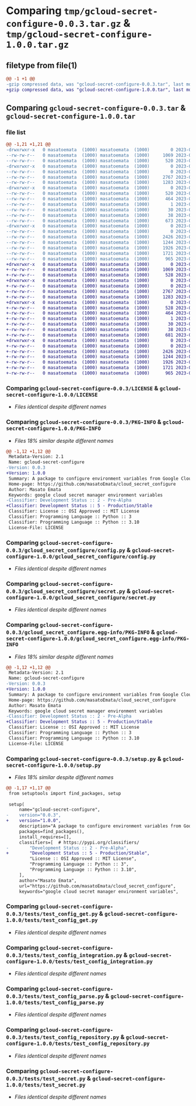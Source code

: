 # Comparing `tmp/gcloud-secret-configure-0.0.3.tar.gz` & `tmp/gcloud-secret-configure-1.0.0.tar.gz`

## filetype from file(1)

```diff
@@ -1 +1 @@
-gzip compressed data, was "gcloud-secret-configure-0.0.3.tar", last modified: Sun Jun 25 17:47:02 2023, max compression
+gzip compressed data, was "gcloud-secret-configure-1.0.0.tar", last modified: Sun Jun 25 17:55:23 2023, max compression
```

## Comparing `gcloud-secret-configure-0.0.3.tar` & `gcloud-secret-configure-1.0.0.tar`

### file list

```diff
@@ -1,21 +1,21 @@
-drwxrwxr-x   0 masatoemata  (1000) masatoemata  (1000)        0 2023-06-25 17:47:02.553890 gcloud-secret-configure-0.0.3/
--rw-rw-r--   0 masatoemata  (1000) masatoemata  (1000)     1069 2023-06-25 15:20:19.000000 gcloud-secret-configure-0.0.3/LICENSE
--rw-rw-r--   0 masatoemata  (1000) masatoemata  (1000)      520 2023-06-25 17:47:02.553890 gcloud-secret-configure-0.0.3/PKG-INFO
-drwxrwxr-x   0 masatoemata  (1000) masatoemata  (1000)        0 2023-06-25 17:47:02.545891 gcloud-secret-configure-0.0.3/gcloud_secret_configure/
--rw-rw-r--   0 masatoemata  (1000) masatoemata  (1000)        0 2023-06-25 13:43:23.000000 gcloud-secret-configure-0.0.3/gcloud_secret_configure/__init__.py
--rw-rw-r--   0 masatoemata  (1000) masatoemata  (1000)     2767 2023-06-25 17:18:11.000000 gcloud-secret-configure-0.0.3/gcloud_secret_configure/config.py
--rw-rw-r--   0 masatoemata  (1000) masatoemata  (1000)     1283 2023-06-25 17:43:04.000000 gcloud-secret-configure-0.0.3/gcloud_secret_configure/secret.py
-drwxrwxr-x   0 masatoemata  (1000) masatoemata  (1000)        0 2023-06-25 17:47:02.549890 gcloud-secret-configure-0.0.3/gcloud_secret_configure.egg-info/
--rw-rw-r--   0 masatoemata  (1000) masatoemata  (1000)      520 2023-06-25 17:47:02.000000 gcloud-secret-configure-0.0.3/gcloud_secret_configure.egg-info/PKG-INFO
--rw-rw-r--   0 masatoemata  (1000) masatoemata  (1000)      464 2023-06-25 17:47:02.000000 gcloud-secret-configure-0.0.3/gcloud_secret_configure.egg-info/SOURCES.txt
--rw-rw-r--   0 masatoemata  (1000) masatoemata  (1000)        1 2023-06-25 17:47:02.000000 gcloud-secret-configure-0.0.3/gcloud_secret_configure.egg-info/dependency_links.txt
--rw-rw-r--   0 masatoemata  (1000) masatoemata  (1000)       30 2023-06-25 17:47:02.000000 gcloud-secret-configure-0.0.3/gcloud_secret_configure.egg-info/top_level.txt
--rw-rw-r--   0 masatoemata  (1000) masatoemata  (1000)       38 2023-06-25 17:47:02.553890 gcloud-secret-configure-0.0.3/setup.cfg
--rw-rw-r--   0 masatoemata  (1000) masatoemata  (1000)      673 2023-06-25 17:46:49.000000 gcloud-secret-configure-0.0.3/setup.py
-drwxrwxr-x   0 masatoemata  (1000) masatoemata  (1000)        0 2023-06-25 17:47:02.553890 gcloud-secret-configure-0.0.3/tests/
--rw-rw-r--   0 masatoemata  (1000) masatoemata  (1000)        0 2023-06-25 14:59:34.000000 gcloud-secret-configure-0.0.3/tests/__init__.py
--rw-rw-r--   0 masatoemata  (1000) masatoemata  (1000)     2426 2023-06-25 17:24:09.000000 gcloud-secret-configure-0.0.3/tests/test_config_get.py
--rw-rw-r--   0 masatoemata  (1000) masatoemata  (1000)     1244 2023-06-25 16:07:25.000000 gcloud-secret-configure-0.0.3/tests/test_config_integration.py
--rw-rw-r--   0 masatoemata  (1000) masatoemata  (1000)     1926 2023-06-25 14:54:53.000000 gcloud-secret-configure-0.0.3/tests/test_config_parse.py
--rw-rw-r--   0 masatoemata  (1000) masatoemata  (1000)     1721 2023-06-25 14:58:19.000000 gcloud-secret-configure-0.0.3/tests/test_config_repository.py
--rw-rw-r--   0 masatoemata  (1000) masatoemata  (1000)      965 2023-06-25 17:44:08.000000 gcloud-secret-configure-0.0.3/tests/test_secret.py
+drwxrwxr-x   0 masatoemata  (1000) masatoemata  (1000)        0 2023-06-25 17:55:23.647031 gcloud-secret-configure-1.0.0/
+-rw-rw-r--   0 masatoemata  (1000) masatoemata  (1000)     1069 2023-06-25 15:20:19.000000 gcloud-secret-configure-1.0.0/LICENSE
+-rw-rw-r--   0 masatoemata  (1000) masatoemata  (1000)      528 2023-06-25 17:55:23.647031 gcloud-secret-configure-1.0.0/PKG-INFO
+drwxrwxr-x   0 masatoemata  (1000) masatoemata  (1000)        0 2023-06-25 17:55:23.643031 gcloud-secret-configure-1.0.0/gcloud_secret_configure/
+-rw-rw-r--   0 masatoemata  (1000) masatoemata  (1000)        0 2023-06-25 13:43:23.000000 gcloud-secret-configure-1.0.0/gcloud_secret_configure/__init__.py
+-rw-rw-r--   0 masatoemata  (1000) masatoemata  (1000)     2767 2023-06-25 17:18:11.000000 gcloud-secret-configure-1.0.0/gcloud_secret_configure/config.py
+-rw-rw-r--   0 masatoemata  (1000) masatoemata  (1000)     1283 2023-06-25 17:43:04.000000 gcloud-secret-configure-1.0.0/gcloud_secret_configure/secret.py
+drwxrwxr-x   0 masatoemata  (1000) masatoemata  (1000)        0 2023-06-25 17:55:23.647031 gcloud-secret-configure-1.0.0/gcloud_secret_configure.egg-info/
+-rw-rw-r--   0 masatoemata  (1000) masatoemata  (1000)      528 2023-06-25 17:55:23.000000 gcloud-secret-configure-1.0.0/gcloud_secret_configure.egg-info/PKG-INFO
+-rw-rw-r--   0 masatoemata  (1000) masatoemata  (1000)      464 2023-06-25 17:55:23.000000 gcloud-secret-configure-1.0.0/gcloud_secret_configure.egg-info/SOURCES.txt
+-rw-rw-r--   0 masatoemata  (1000) masatoemata  (1000)        1 2023-06-25 17:55:23.000000 gcloud-secret-configure-1.0.0/gcloud_secret_configure.egg-info/dependency_links.txt
+-rw-rw-r--   0 masatoemata  (1000) masatoemata  (1000)       30 2023-06-25 17:55:23.000000 gcloud-secret-configure-1.0.0/gcloud_secret_configure.egg-info/top_level.txt
+-rw-rw-r--   0 masatoemata  (1000) masatoemata  (1000)       38 2023-06-25 17:55:23.647031 gcloud-secret-configure-1.0.0/setup.cfg
+-rw-rw-r--   0 masatoemata  (1000) masatoemata  (1000)      681 2023-06-25 17:55:18.000000 gcloud-secret-configure-1.0.0/setup.py
+drwxrwxr-x   0 masatoemata  (1000) masatoemata  (1000)        0 2023-06-25 17:55:23.647031 gcloud-secret-configure-1.0.0/tests/
+-rw-rw-r--   0 masatoemata  (1000) masatoemata  (1000)        0 2023-06-25 14:59:34.000000 gcloud-secret-configure-1.0.0/tests/__init__.py
+-rw-rw-r--   0 masatoemata  (1000) masatoemata  (1000)     2426 2023-06-25 17:24:09.000000 gcloud-secret-configure-1.0.0/tests/test_config_get.py
+-rw-rw-r--   0 masatoemata  (1000) masatoemata  (1000)     1244 2023-06-25 16:07:25.000000 gcloud-secret-configure-1.0.0/tests/test_config_integration.py
+-rw-rw-r--   0 masatoemata  (1000) masatoemata  (1000)     1926 2023-06-25 14:54:53.000000 gcloud-secret-configure-1.0.0/tests/test_config_parse.py
+-rw-rw-r--   0 masatoemata  (1000) masatoemata  (1000)     1721 2023-06-25 14:58:19.000000 gcloud-secret-configure-1.0.0/tests/test_config_repository.py
+-rw-rw-r--   0 masatoemata  (1000) masatoemata  (1000)      965 2023-06-25 17:44:08.000000 gcloud-secret-configure-1.0.0/tests/test_secret.py
```

### Comparing `gcloud-secret-configure-0.0.3/LICENSE` & `gcloud-secret-configure-1.0.0/LICENSE`

 * *Files identical despite different names*

### Comparing `gcloud-secret-configure-0.0.3/PKG-INFO` & `gcloud-secret-configure-1.0.0/PKG-INFO`

 * *Files 18% similar despite different names*

```diff
@@ -1,12 +1,12 @@
 Metadata-Version: 2.1
 Name: gcloud-secret-configure
-Version: 0.0.3
+Version: 1.0.0
 Summary: A package to configure environment variables from Google Cloud Secret Manager
 Home-page: https://github.com/masatoEmata/cloud_secret_configure
 Author: Masato Emata
 Keywords: google cloud secret manager environment variables
-Classifier: Development Status :: 2 - Pre-Alpha
+Classifier: Development Status :: 5 - Production/Stable
 Classifier: License :: OSI Approved :: MIT License
 Classifier: Programming Language :: Python :: 3
 Classifier: Programming Language :: Python :: 3.10
 License-File: LICENSE
```

### Comparing `gcloud-secret-configure-0.0.3/gcloud_secret_configure/config.py` & `gcloud-secret-configure-1.0.0/gcloud_secret_configure/config.py`

 * *Files identical despite different names*

### Comparing `gcloud-secret-configure-0.0.3/gcloud_secret_configure/secret.py` & `gcloud-secret-configure-1.0.0/gcloud_secret_configure/secret.py`

 * *Files identical despite different names*

### Comparing `gcloud-secret-configure-0.0.3/gcloud_secret_configure.egg-info/PKG-INFO` & `gcloud-secret-configure-1.0.0/gcloud_secret_configure.egg-info/PKG-INFO`

 * *Files 18% similar despite different names*

```diff
@@ -1,12 +1,12 @@
 Metadata-Version: 2.1
 Name: gcloud-secret-configure
-Version: 0.0.3
+Version: 1.0.0
 Summary: A package to configure environment variables from Google Cloud Secret Manager
 Home-page: https://github.com/masatoEmata/cloud_secret_configure
 Author: Masato Emata
 Keywords: google cloud secret manager environment variables
-Classifier: Development Status :: 2 - Pre-Alpha
+Classifier: Development Status :: 5 - Production/Stable
 Classifier: License :: OSI Approved :: MIT License
 Classifier: Programming Language :: Python :: 3
 Classifier: Programming Language :: Python :: 3.10
 License-File: LICENSE
```

### Comparing `gcloud-secret-configure-0.0.3/setup.py` & `gcloud-secret-configure-1.0.0/setup.py`

 * *Files 18% similar despite different names*

```diff
@@ -1,17 +1,17 @@
 from setuptools import find_packages, setup
 
 setup(
     name="gcloud-secret-configure",
-    version="0.0.3",
+    version="1.0.0",
     description="A package to configure environment variables from Google Cloud Secret Manager",
     packages=find_packages(),
     install_requires=[],
     classifiers=[  # https://pypi.org/classifiers/
-        "Development Status :: 2 - Pre-Alpha",
+        "Development Status :: 5 - Production/Stable",
         "License :: OSI Approved :: MIT License",
         "Programming Language :: Python :: 3",
         "Programming Language :: Python :: 3.10",
     ],
     author="Masato Emata",
     url="https://github.com/masatoEmata/cloud_secret_configure",
     keywords="google cloud secret manager environment variables",
```

### Comparing `gcloud-secret-configure-0.0.3/tests/test_config_get.py` & `gcloud-secret-configure-1.0.0/tests/test_config_get.py`

 * *Files identical despite different names*

### Comparing `gcloud-secret-configure-0.0.3/tests/test_config_integration.py` & `gcloud-secret-configure-1.0.0/tests/test_config_integration.py`

 * *Files identical despite different names*

### Comparing `gcloud-secret-configure-0.0.3/tests/test_config_parse.py` & `gcloud-secret-configure-1.0.0/tests/test_config_parse.py`

 * *Files identical despite different names*

### Comparing `gcloud-secret-configure-0.0.3/tests/test_config_repository.py` & `gcloud-secret-configure-1.0.0/tests/test_config_repository.py`

 * *Files identical despite different names*

### Comparing `gcloud-secret-configure-0.0.3/tests/test_secret.py` & `gcloud-secret-configure-1.0.0/tests/test_secret.py`

 * *Files identical despite different names*

